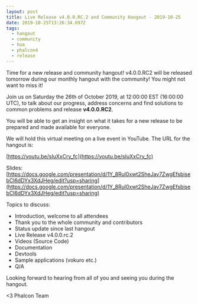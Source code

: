```yaml
---
layout: post
title: Live Release v4.0.0.RC.2 and Community Hangout - 2019-10-25
date: 2019-10-25T13:26:34.697Z
tags:
  - hangout
  - community
  - hoa
  - phalcon4
  - release
---
```

Time for a new release and community hangout! v4.0.0.RC2 will be released tomorrow during our monthly hangout with the community! You might not want to miss it!
<!--more-->
Join us on Saturday the 26th of October 2019, at 12:00:00 EST (16:00:00 UTC), to talk about our progress, address concerns and find solutions to common problems and release **v4.0.0.RC2**.

You will be able to get an insight on what it takes for a new release to be prepared and made available for everyone.

We will hold this virtual meeting on a live event in YouTube. The URL for the hangout is: 

[https://youtu.be/sIuXxCry_fc](https://youtu.be/sIuXxCry_fc)

Slides: [https://docs.google.com/presentation/d/1Y_8Rul0xwt2SheJav7ZwgEfsbisebCl6dDYx3XdJHeg/edit?usp=sharing](https://docs.google.com/presentation/d/1Y_8Rul0xwt2SheJav7ZwgEfsbisebCl6dDYx3XdJHeg/edit?usp=sharing)

Topics to discuss:
- Introduction, welcome to all attendees
- Thank you to the whole community and contributors
- Status update since last hangout
- Live Release v4.0.0.rc.2
- Videos (Source Code)
- Documentation
- Devtools
- Sample applications (vokuro etc.)
- Q/A

Looking forward to hearing from all of you and seeing you during the hangout. 

<3 Phalcon Team

